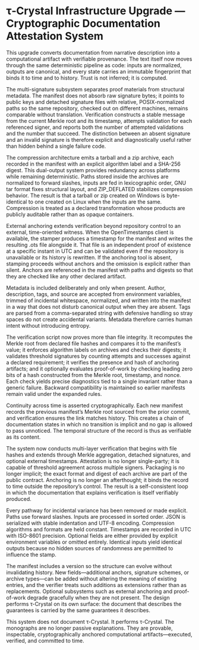 # τ‑Crystal Infrastructure Upgrade — Cryptographic Documentation Attestation System

This upgrade converts documentation from narrative description into a computational artifact with verifiable provenance. The text itself now moves through the same deterministic pipeline as code: inputs are normalized, outputs are canonical, and every state carries an immutable fingerprint that binds it to time and to history. Trust is not inferred; it is computed.

The multi-signature subsystem separates proof materials from structural metadata. The manifest does not absorb raw signature bytes; it points to public keys and detached signature files with relative, POSIX-normalized paths so the same repository, checked out on different machines, remains comparable without translation. Verification constructs a stable message from the current Merkle root and its timestamp, attempts validation for each referenced signer, and reports both the number of attempted validations and the number that succeed. The distinction between an absent signature and an invalid signature is therefore explicit and diagnostically useful rather than hidden behind a single failure code.

The compression architecture emits a tarball and a zip archive, each recorded in the manifest with an explicit algorithm label and a SHA-256 digest. This dual-output system provides redundancy across platforms while remaining deterministic. Paths stored inside the archives are normalized to forward slashes, inputs are fed in lexicographic order, GNU tar format fixes structural layout, and ZIP_DEFLATED stabilizes compression behavior. The result is that a tarball or zip created on Windows is byte-identical to one created on Linux when the inputs are the same. Compression is treated as a declared transformation whose products are publicly auditable rather than as opaque containers.

External anchoring extends verification beyond repository control to an external, time-oriented witness. When the OpenTimestamps client is available, the stamper produces a timestamp for the manifest and writes the resulting .ots file alongside it. That file is an independent proof of existence at a specific instant in UTC and can be validated even if the repository is unavailable or its history is rewritten. If the anchoring tool is absent, stamping proceeds without anchors and the omission is explicit rather than silent. Anchors are referenced in the manifest with paths and digests so that they are checked like any other declared artifact.

Metadata is included deliberately and only when present. Author, description, tags, and source are accepted from environment variables, trimmed of incidental whitespace, normalized, and written into the manifest in a way that does not disturb canonical output when they are absent. Tags are parsed from a comma-separated string with defensive handling so stray spaces do not create accidental variants. Metadata therefore carries human intent without introducing entropy.

The verification script now proves more than file integrity. It recomputes the Merkle root from declared file hashes and compares it to the manifest’s value; it enforces algorithm labels on archives and checks their digests; it validates threshold signatures by counting attempts and successes against a declared requirement; it verifies the presence and hash of anchoring artifacts; and it optionally evaluates proof-of-work by checking leading zero bits of a hash constructed from the Merkle root, timestamp, and nonce. Each check yields precise diagnostics tied to a single invariant rather than a generic failure. Backward compatibility is maintained so earlier manifests remain valid under the expanded rules.

Continuity across time is asserted cryptographically. Each new manifest records the previous manifest’s Merkle root sourced from the prior commit, and verification ensures the link matches history. This creates a chain of documentation states in which no transition is implicit and no gap is allowed to pass unnoticed. The temporal structure of the record is thus as verifiable as its content.

The system now conducts multi-layer verification that begins with file hashes and extends through Merkle aggregation, detached signatures, and optional external timestamps. Attestation is no longer single-party; it is capable of threshold agreement across multiple signers. Packaging is no longer implicit; the exact format and digest of each archive are part of the public contract. Anchoring is no longer an afterthought; it binds the record to time outside the repository’s control. The result is a self-consistent loop in which the documentation that explains verification is itself verifiably produced.

Every pathway for incidental variance has been removed or made explicit. Paths use forward slashes. Inputs are processed in sorted order. JSON is serialized with stable indentation and UTF-8 encoding. Compression algorithms and formats are held constant. Timestamps are recorded in UTC with ISO-8601 precision. Optional fields are either provided by explicit environment variables or omitted entirely. Identical inputs yield identical outputs because no hidden sources of randomness are permitted to influence the stamp.

The manifest includes a version so the structure can evolve without invalidating history. New fields—additional anchors, signature schemes, or archive types—can be added without altering the meaning of existing entries, and the verifier treats such additions as extensions rather than as replacements. Optional subsystems such as external anchoring and proof-of-work degrade gracefully when they are not present. The design performs τ-Crystal on its own surface: the document that describes the guarantees is carried by the same guarantees it describes.

This system does not document τ-Crystal. It performs τ-Crystal. The monographs are no longer passive explanations. They are provable, inspectable, cryptographically anchored computational artifacts—executed, verified, and committed to time.
